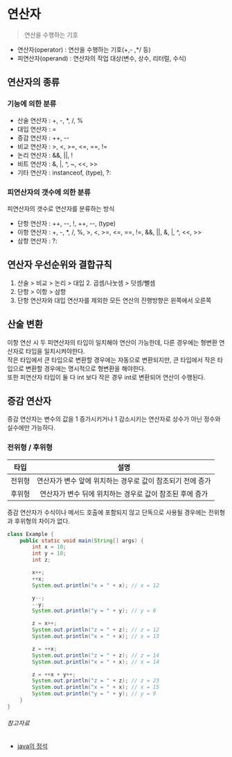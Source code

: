 # 연산자

> 연산을 수행하는 기호

- 연산자(operator) : 연산을 수행하는 기호(+,- ,*/ 등)
- 피연산자(operand) : 연산자의 작업 대상(변수, 상수, 리터럴, 수식)

## 연산자의 종류

### 기능에 의한 분류

- 산술 연산자 : +, -, *, /, %
- 대입 연산자 : =
- 증감 연산자 : ++, --
- 비교 연산자 : >, <, >=, <=, ==, !=
- 논리 연산자 : &&, ||, !
- 비트 연산자 : &, |, ^, ~, <<, >>
- 기타 연산자 : instanceof, (type), ?:

### 피연산자의 갯수에 의한 분류

피연산자의 갯수로 연산자를 분류하는 방식

- 단항 연산자 : ++, --, !, ++, --, (type)
- 이항 연산자 : +, -, *, /, %, >, <, >=, <=, ==, !=, &&, ||, &, |, ^, <<, >>
- 삼항 연산자 : ?:

## 연산자 우선순위와 결합규칙

1. 산술 > 비교 > 논리 > 대입
    2. 곱셈/나눗셈 > 덧셈/뺄셈
2. 단항 > 이항 > 삼항
3. 단항 연산자와 대입 연산자를 제외한 모든 연산의 진행방향은 왼쪽에서 오른쪽

## 산술 변환

이항 연산 시 두 피연산자의 타입이 일치해야 연산이 가능한데, 다른 경우에는 형변환 연산자로 타입을 일치시켜야한다.  
작은 타입에서 큰 타입으로 변환할 경우에는 자동으로 변환되지만, 큰 타입에서 작은 타입으로 변환할 경우에는 명시적으로 형변환을 해야한다.  
또한 피연산자 타입이 둘 다 int 보다 작은 경우 int로 변환되어 연산이 수행된다.

## 증감 연산자

증감 연산자는 변수의 값을 1 증가시키거나 1 감소시키는 연산자로 상수가 아닌 정수와 실수에만 가능하다.

### 전위형 / 후위형

|  타입  |                 설명                  |
|:----:|:-----------------------------------:|
| 전위형  |  연산자가 변수 앞에 위치하는 경우로 값이 참조되기 전에 증가  |
| 후위형  |  연산자가 변수 뒤에 위치하는 경우로 값이 참조된 후에 증가   |

증감 연산자가 수식이나 메서드 호출에 포함되지 않고 단독으로 사용될 경우에는 전위형과 후위형의 차이가 없다.

```java
class Example {
    public static void main(String[] args) {
        int x = 10;
        int y = 10;
        int z;

        x++;
        ++x;
        System.out.println("x = " + x); // x = 12

        y--;
        --y;
        System.out.println("y = " + y); // y = 8

        z = x++;
        System.out.println("z = " + z); // z = 12
        System.out.println("x = " + x); // x = 13

        z = ++x;
        System.out.println("z = " + z); // z = 14
        System.out.println("x = " + x); // x = 14

        z = ++x + y++;
        System.out.println("z = " + z); // z = 23
        System.out.println("x = " + x); // x = 15
        System.out.println("y = " + y); // y = 9
    }
}
```

###### 참고자료

- [java의 정석](https://www.nl.go.kr/seoji/contents/S80100000000.do?schM=intgr_detail_view_isbn&page=1&pageUnit=10&schType=simple&schStr=Java의+정석&isbn=9788994492032&cipId=200741285%2C)